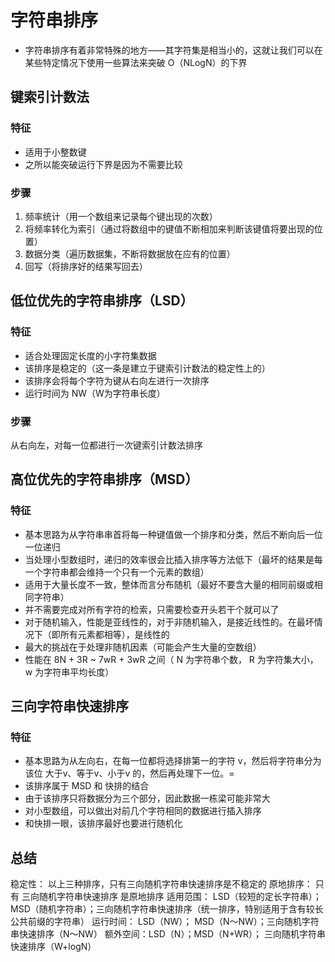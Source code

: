 # 字符串排序
* 字符串排序有着非常特殊的地方——其字符集是相当小的，这就让我们可以在某些特定情况下使用一些算法来突破 O（NLogN）的下界

## 键索引计数法
### 特征
* 适用于小整数键
* 之所以能突破运行下界是因为不需要比较

### 步骤
1. 频率统计（用一个数组来记录每个键出现的次数）
2. 将频率转化为索引（通过将数组中的键值不断相加来判断该键值将要出现的位置）
3. 数据分类（遍历数据集，不断将数据放在应有的位置）
4. 回写（将排序好的结果写回去）


## 低位优先的字符串排序（LSD）
### 特征
* 适合处理固定长度的小字符集数据
* 该排序是稳定的（这一条是建立于键索引计数法的稳定性上的）
* 该排序会将每个字符为键从右向左进行一次排序
* 运行时间为 NW（W为字符串长度）

### 步骤
从右向左，对每一位都进行一次键索引计数法排序


## 高位优先的字符串排序（MSD）
### 特征
* 基本思路为从字符串串首将每一种键值做一个排序和分类，然后不断向后一位一位递归
* 当处理小型数组时，递归的效率很会比插入排序等方法低下（最坏的结果是每一个字符串都会维持一个只有一个元素的数组）
* 适用于大量长度不一致，整体而言分布随机（最好不要含大量的相同前缀或相同字符串）
* 并不需要完成对所有字符的检索，只需要检查开头若干个就可以了
* 对于随机输入，性能是亚线性的，对于非随机输入，是接近线性的。在最坏情况下（即所有元素都相等），是线性的
* 最大的挑战在于处理非随机因素（可能会产生大量的空数组）
* 性能在 8N + 3R ~ 7wR + 3wR 之间（ N 为字符串个数， R 为字符集大小， w 为字符串平均长度）



## 三向字符串快速排序
### 特征
* 基本思路为从左向右，在每一位都将选择排第一的字符 v，然后将字符串分为 该位 大于v、等于v、小于v 的，然后再处理下一位。=
* 该排序属于 MSD 和 快排的结合
* 由于该排序只将数据分为三个部分，因此数据一栋梁可能非常大
* 对小型数组，可以做出对前几个字符相同的数据进行插入排序
* 和快排一眼，该排序最好也要进行随机化

## 总结
稳定性： 以上三种排序，只有三向随机字符串快速排序是不稳定的
原地排序： 只有 三向随机字符串快速排序 是原地排序
适用范围： LSD（较短的定长字符串）；MSD（随机字符串）；三向随机字符串快速排序（统一排序，特别适用于含有较长公共前缀的字符串）
运行时间： LSD（NW）； MSD（N～NW）；三向随机字符串快速排序（N～NW）
额外空间：LSD（N）；MSD（N+WR）； 三向随机字符串快速排序（W+logN）
